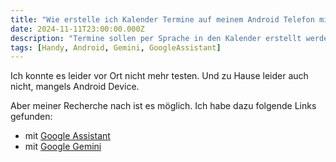 ```yaml
---
title: "Wie erstelle ich Kalender Termine auf meinem Android Telefon mit Google Gemini?"
date: 2024-11-11T23:00:00.000Z
description: "Termine sollen per Sprache in den Kalender erstellt werden."
tags: [Handy, Android, Gemini, GoogleAssistant]
---
```

Ich konnte es leider vor Ort nicht mehr testen. Und zu Hause leider auch nicht, mangels Android Device.

Aber meiner Recherche nach ist es möglich.
Ich habe dazu folgende Links gefunden:
- mit [Google Assistant](https://support.google.com/assistant/answer/7678386?hl=de&co=GENIE.Platform%3DAndroid)
- mit [Google Gemini](https://support.google.com/gemini/answer/15305236?hl=en&co=GENIE.Platform%3DAndroid)
